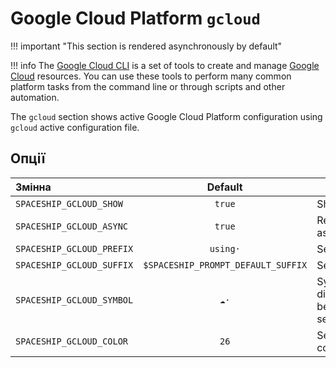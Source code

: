 # Google Cloud Platform `gcloud`

!!! important "This section is rendered asynchronously by default"

!!! info
    The [Google Cloud CLI](https://cloud.google.com/sdk/gcloud) is a set of tools to create and manage [Google Cloud](https://cloud.google.com) resources. You can use these tools to perform many common platform tasks from the command line or through scripts and other automation.

The `gcloud` section shows active Google Cloud Platform configuration using `gcloud` active configuration file.

## Опції

| Змінна                    |              Default               | Meaning                             |
|:------------------------- |:----------------------------------:| ----------------------------------- |
| `SPACESHIP_GCLOUD_SHOW`   |               `true`               | Show section                        |
| `SPACESHIP_GCLOUD_ASYNC`  |               `true`               | Render section asynchronously       |
| `SPACESHIP_GCLOUD_PREFIX` |              `using·`              | Section's prefix                    |
| `SPACESHIP_GCLOUD_SUFFIX` | `$SPACESHIP_PROMPT_DEFAULT_SUFFIX` | Section's suffix                    |
| `SPACESHIP_GCLOUD_SYMBOL` |               `☁️·`                | Symbol displayed before the section |
| `SPACESHIP_GCLOUD_COLOR`  |                `26`                | Sections's color                    |
